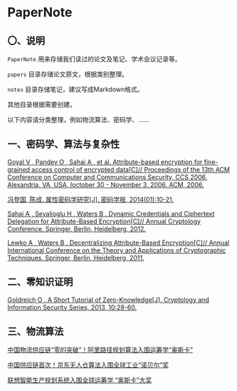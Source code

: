 # PaperNote

## 〇、说明

`PaperNote`
用来存储我们读过的论文及笔记、学术会议记录等。

`papers`
目录存储论文原文，根据类别整理。

`notes`
目录存储笔记，建议写成Markdown格式。

其他目录根据需要创建。

以下内容请分类整理，例如物流算法、密码学、……

## 一、密码学、算法与复杂性

[Goyal V , Pandey O , Sahai A , et al. Attribute-based encryption for fine-grained access control of encrypted data[C]// Proceedings of the 13th ACM Conference on Computer and Communications Security, CCS 2006, Alexandria, VA, USA, Ioctober 30 - November 3, 2006. ACM, 2006.](https://github.com/XINKINGBO-1206/papernote/blob/main/papers/%e5%af%86%e7%a0%81%e5%ad%a6%e3%80%81%e7%ae%97%e6%b3%95%e4%b8%8e%e5%a4%8d%e6%9d%82%e6%80%a7/Attribute-Based%20Encryption%20for%20Fine-Grained%20Access%20Control%20of%20Encrypted%20Data.pdf)

[冯登国, 陈成. 属性密码学研究[J]. 密码学报, 2014(01):10-21.](https://github.com/XINKINGBO-1206/papernote/blob/main/papers/%e5%af%86%e7%a0%81%e5%ad%a6%e3%80%81%e7%ae%97%e6%b3%95%e4%b8%8e%e5%a4%8d%e6%9d%82%e6%80%a7/%e5%b1%9e%e6%80%a7%e5%af%86%e7%a0%81%e5%ad%a6%e7%a0%94%e7%a9%b6.pdf)

[Sahai A , Seyalioglu H , Waters B . Dynamic Credentials and Ciphertext Delegation for Attribute-Based Encryption[C]// Annual Cryptology Conference. Springer, Berlin, Heidelberg, 2012.](https://github.com/XINKINGBO-1206/papernote/blob/main/papers/%e5%af%86%e7%a0%81%e5%ad%a6%e3%80%81%e7%ae%97%e6%b3%95%e4%b8%8e%e5%a4%8d%e6%9d%82%e6%80%a7/Dynamic%20Credentials%20and%20Ciphertext%20Delegation%20for%20Attribute-Based%20Encryption.pdf)

[Lewko A , Waters B . Decentralizing Attribute-Based Encryption[C]// Annual International Conference on the Theory and Applications of Cryptographic Techniques. Springer, Berlin, Heidelberg, 2011.](https://github.com/XINKINGBO-1206/papernote/blob/main/papers/%e5%af%86%e7%a0%81%e5%ad%a6%e3%80%81%e7%ae%97%e6%b3%95%e4%b8%8e%e5%a4%8d%e6%9d%82%e6%80%a7/Decentralizing%20Attribute-Based%20Encryption.pdf)

## 二、零知识证明

[Goldreich O . A Short Tutorial of Zero-Knowledge[J]. Cryptology and Information Security Series, 2013, 10:28-60.](https://github.com/XINKINGBO-1206/PaperNote/blob/zhang/papers/%E9%9B%B6%E7%9F%A5%E8%AF%86%E8%AF%81%E6%98%8E/A%20Short%20Tutorial%20of%20Zero-%20Knowledge.pdf)

## 三、物流算法
[中国物流供应链“零的突破”！阿里路径规划算法入围运筹学“奥斯卡”](https://mp.weixin.qq.com/s?__biz=MzIzNjc1NzUzMw==&mid=2247565751&idx=1&sn=6892753040f4f948ae39ecd6ed569cfe&chksm=e8d176c5dfa6ffd3fc99a70916f7eae699dab419049aa40e4fac46bc9b06bf6902f79337d517&mpshare=1&scene=1&srcid=0116YNmmARGFgbuyU8rU8byI&sharer_sharetime=1610850966931&sharer_shareid=cb3e32726918e6e934b66dd9f2d1cc87&key=6735c73474262b5aeb101293d48d4fd8a57bcfa09e5d01d522c620ba057fcd194edc69f18ca1b5adb7056506846eb302e9cc4071c33d7f6d81f27f53cb81f82d74af8c303638f08dc986594e327823dee1cbb416b76ecca93393d18365fcee47d39e0e104698d299d93be51cfa66ea098e68c7eeebe155abfea3bca9f9f57111&ascene=1&uin=MjcxNDc4OTYxMw%3D%3D&devicetype=Windows+7&version=63000039&lang=zh_CN&exportkey=AyPWDmKvQvxOWvroVOPh4Og%3D&pass_ticket=UFZdDd6G5FuE%2BdCFfXKOzwONFWo89VKwLnw1%2B9N11gQLVPVA0t%2BZ2owYp91dCnGm&wx_header=0)

[中国供应链首次！京东无人仓算法入围全球工业“诺贝尔”奖](https://mp.weixin.qq.com/s?__biz=MjM5MjYyMTA2Nw==&mid=2649840610&idx=2&sn=771068f380b0a4d418440da1cbe95f6b&chksm=bea68c8689d1059079cdcf17a140ce42c1ff7ba84281b2528075f37f279caf7eeb0a2ed52ca4&mpshare=1&scene=1&srcid=0115qIbqhqX3ls83daCAUbQb&sharer_sharetime=1610858701639&sharer_shareid=cb3e32726918e6e934b66dd9f2d1cc87&key=2a6c777690db2e4dd82fa9cc15aaec5e26d787d978b120591fa43c407ef775daae0eb7872335cc795058c9ece423863ea822ecb0cf3f574218b6299dde4fbe8473d7ae18fdb1545af0f7aadb19a799ffc939021e5b1e68318cbeba28c0e6d17be5ad8d8c142f8416b13fadd7fb6f4da61b631144593d2185f7b983acf2f8f7be&ascene=1&uin=MjcxNDc4OTYxMw%3D%3D&devicetype=Windows+7&version=63000039&lang=zh_CN&exportkey=A1ZQlc9O0wOLSqIAZ15qtpQ%3D&pass_ticket=UFZdDd6G5FuE%2BdCFfXKOzwONFWo89VKwLnw1%2B9N11gQLVPVA0t%2BZ2owYp91dCnGm&wx_header=0)

[联想智能生产规划系统入围全球运筹学 “奥斯卡”大奖](https://mp.weixin.qq.com/s?__biz=MzI0NzYyNzczNQ==&mid=2247486684&idx=1&sn=c9b32f1d5faa0cb7d2bf764d784d1a62&chksm=e9ac6664dedbef724d068fe63ecde49252baafe015949e6003de50856be45cf8174ed4dafecb&mpshare=1&scene=1&srcid=0115XfAEUqOXOpJDiTSBM0uF&sharer_sharetime=1610858736657&sharer_shareid=cb3e32726918e6e934b66dd9f2d1cc87&key=2a6c777690db2e4d233fc5e4c01418b23eed36677becf4795ccb41ccc985a71944e60365678063a361705d72f3c39b92369d5b933d5a7f351a1914e44aa3a4f3ce5e206ff80fe6db57ef4358ee2e0cd999372ec4719648115d884bd87094e2126e884074a3abf3e8439950ae2cce7bb3436a83fa1673e04b3eb46c4f02e03df2&ascene=1&uin=MjcxNDc4OTYxMw%3D%3D&devicetype=Windows+7&version=63000039&lang=zh_CN&exportkey=A7HNIHr0u%2Fw9dyKSQEFw05k%3D&pass_ticket=UFZdDd6G5FuE%2BdCFfXKOzwONFWo89VKwLnw1%2B9N11gQLVPVA0t%2BZ2owYp91dCnGm&wx_header=0)